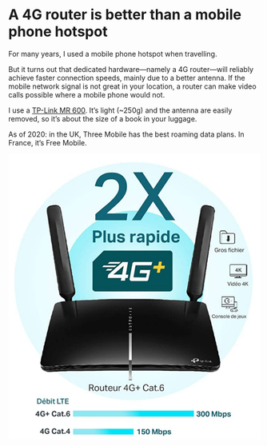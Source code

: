 # A 4G router is better than a mobile phone hotspot
For many years, I used a mobile phone hotspot when travelling. 

But it turns out that dedicated hardware—namely a 4G router—will reliably achieve faster connection speeds, mainly due to a better antenna. If the mobile network signal is not great in your location, a router can make video calls possible where a mobile phone would not.

I use a [TP-Link MR 600](https://www.amazon.fr/TP-Link-MR600-Antennes-Amovibles-Op%C3%A9rateur/dp/B07RS7HM59/ref=sr_1_2?dchild=1&keywords=TP-Link+AC1200+4g&qid=1603177691&s=computers&sr=1-2). It’s light (~250g) and the antenna are easily removed, so it’s about the size of a book in your luggage. 

As of 2020: in the UK, Three Mobile has the best roaming data plans. In France, it’s Free Mobile. 

![](../images/63D97238-F3AB-4D59-9642-2C8E0BA7D114-89894-00055E854BB73F35/B29D0350-CD92-4311-8776-0C6102F98C11.png) 

<!-- #web/useful -->

<!-- {BearID:a-4g-router-is-better-than-a-mobile-phone-hotspot.md} -->
